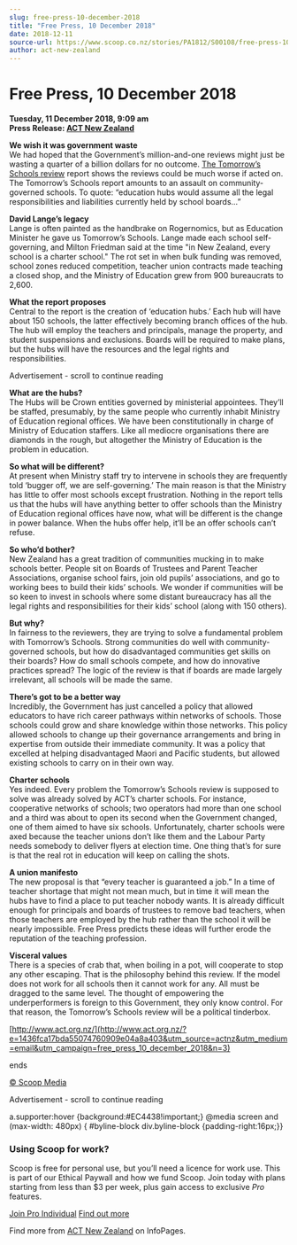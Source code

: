 ```yaml
---
slug: free-press-10-december-2018
title: "Free Press, 10 December 2018"
date: 2018-12-11
source-url: https://www.scoop.co.nz/stories/PA1812/S00108/free-press-10-december-2018.htm
author: act-new-zealand
---
```

Free Press, 10 December 2018
============================

**Tuesday, 11 December 2018, 9:09 am**  
**Press Release: [ACT New Zealand](https://info.scoop.co.nz/ACT_New_Zealand)**

  

  
**We wish it was government waste**  
We had hoped that the Government’s million-and-one reviews might just be wasting a quarter of a billion dollars for no outcome. [The Tomorrow’s Schools review](https://www.act.org.nz/r?u=28hG5iIIrCQ_mYh5UEoMFn1raex7NSI4GMCml4L-TsxN4DI-3yAsRpkwogIRllsvLvbt-pnWhf1BFmj-BO8J5yAey33BHwh1ouinMqcLOSU&e=1436fca17bda55074760909e04a8a403&utm_source=actnz&utm_medium=email&utm_campaign=free_press_10_december_2018&n=2) report shows the reviews could be much worse if acted on. The Tomorrow’s Schools report amounts to an assault on community-governed schools. To quote: “education hubs would assume all the legal responsibilities and liabilities currently held by school boards…”

**David Lange’s legacy**  
Lange is often painted as the handbrake on Rogernomics, but as Education Minister he gave us Tomorrow’s Schools. Lange made each school self-governing, and Milton Friedman said at the time "in New Zealand, every school is a charter school." The rot set in when bulk funding was removed, school zones reduced competition, teacher union contracts made teaching a closed shop, and the Ministry of Education grew from 900 bureaucrats to 2,600.

**What the report proposes**  
Central to the report is the creation of ‘education hubs.’ Each hub will have about 150 schools, the latter effectively becoming branch offices of the hub. The hub will employ the teachers and principals, manage the property, and student suspensions and exclusions. Boards will be required to make plans, but the hubs will have the resources and the legal rights and responsibilities.

Advertisement - scroll to continue reading





**What are the hubs?**  
The Hubs will be Crown entities governed by ministerial appointees. They’ll be staffed, presumably, by the same people who currently inhabit Ministry of Education regional offices. We have been constitutionally in charge of Ministry of Education staffers. Like all mediocre organisations there are diamonds in the rough, but altogether the Ministry of Education is the problem in education.

**So what will be different?**  
At present when Ministry staff try to intervene in schools they are frequently told ‘bugger off, we are self-governing.’ The main reason is that the Ministry has little to offer most schools except frustration. Nothing in the report tells us that the hubs will have anything better to offer schools than the Ministry of Education regional offices have now, what will be different is the change in power balance. When the hubs offer help, it’ll be an offer schools can’t refuse.

**So who’d bother?**  
New Zealand has a great tradition of communities mucking in to make schools better. People sit on Boards of Trustees and Parent Teacher Associations, organise school fairs, join old pupils’ associations, and go to working bees to build their kids’ schools. We wonder if communities will be so keen to invest in schools where some distant bureaucracy has all the legal rights and responsibilities for their kids’ school (along with 150 others).

**But why?**  
In fairness to the reviewers, they are trying to solve a fundamental problem with Tomorrow’s Schools. Strong communities do well with community-governed schools, but how do disadvantaged communities get skills on their boards? How do small schools compete, and how do innovative practices spread? The logic of the review is that if boards are made largely irrelevant, all schools will be made the same.

**There’s got to be a better way**  
Incredibly, the Government has just cancelled a policy that allowed educators to have rich career pathways within networks of schools. Those schools could grow and share knowledge within those networks. This policy allowed schools to change up their governance arrangements and bring in expertise from outside their immediate community. It was a policy that excelled at helping disadvantaged Maori and Pacific students, but allowed existing schools to carry on in their own way.

**Charter schools**  
Yes indeed. Every problem the Tomorrow’s Schools review is supposed to solve was already solved by ACT’s charter schools. For instance, cooperative networks of schools; two operators had more than one school and a third was about to open its second when the Government changed, one of them aimed to have six schools. Unfortunately, charter schools were axed because the teacher unions don’t like them and the Labour Party needs somebody to deliver flyers at election time. One thing that’s for sure is that the real rot in education will keep on calling the shots.

**A union manifesto**  
The new proposal is that “every teacher is guaranteed a job.” In a time of teacher shortage that might not mean much, but in time it will mean the hubs have to find a place to put teacher nobody wants. It is already difficult enough for principals and boards of trustees to remove bad teachers, when those teachers are employed by the hub rather than the school it will be nearly impossible. Free Press predicts these ideas will further erode the reputation of the teaching profession.

**Visceral values**  
There is a species of crab that, when boiling in a pot, will cooperate to stop any other escaping. That is the philosophy behind this review. If the model does not work for all schools then it cannot work for any. All must be dragged to the same level. The thought of empowering the underperformers is foreign to this Government, they only know control. For that reason, the Tomorrow’s Schools review will be a political tinderbox.

[http://www.act.org.nz/](http://www.act.org.nz/?e=1436fca17bda55074760909e04a8a403&utm_source=actnz&utm_medium=email&utm_campaign=free_press_10_december_2018&n=3)

  
ends

[© Scoop Media](http://www.scoop.co.nz/about/terms.html)  

Advertisement - scroll to continue reading



a.supporter:hover {background:#EC4438!important;} @media screen and (max-width: 480px) { #byline-block div.byline-block {padding-right:16px;}}

### Using Scoop for work?

Scoop is free for personal use, but you’ll need a licence for work use. This is part of our Ethical Paywall and how we fund Scoop. Join today with plans starting from less than $3 per week, plus gain access to exclusive _Pro_ features.  
  
[Join Pro Individual](https://pro.scoop.co.nz/Individual/?from=ProIn24) [Find out more](https://pro.scoop.co.nz/using-scoop-for-work/?from=ProIn24)

Find more from [ACT New Zealand](https://info.scoop.co.nz/ACT_New_Zealand) on InfoPages.